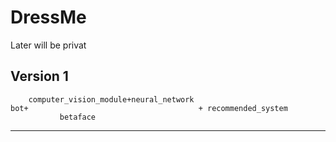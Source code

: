# DressMe

Later will be privat

Version 1
--------------------------------------------------------------------
		computer_vision_module+neural_network
    bot+                                      + recommended_system
	           betaface
--------------------------------------------------------------------

